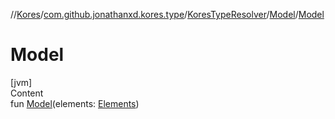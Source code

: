 //[Kores](../../../index.md)/[com.github.jonathanxd.kores.type](../../index.md)/[KoresTypeResolver](../index.md)/[Model](index.md)/[Model](-model.md)



# Model  
[jvm]  
Content  
fun [Model](-model.md)(elements: [Elements](https://docs.oracle.com/javase/8/docs/api/javax/lang/model/util/Elements.html))  



